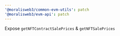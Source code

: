 ```yaml
---
'@moralisweb3/common-evm-utils': patch
'@moralisweb3/evm-api': patch
---
```


Expose `getNFTContractSalePrices` & `getNFTSalePrices`
